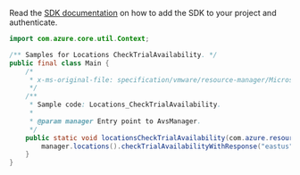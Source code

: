 Read the [SDK documentation](https://github.com/Azure/azure-sdk-for-java/blob/azure-resourcemanager-avs_1.0.0-beta.3/sdk/avs/azure-resourcemanager-avs/README.md) on how to add the SDK to your project and authenticate.

```java
import com.azure.core.util.Context;

/** Samples for Locations CheckTrialAvailability. */
public final class Main {
    /*
     * x-ms-original-file: specification/vmware/resource-manager/Microsoft.AVS/stable/2021-12-01/examples/Locations_CheckTrialAvailability.json
     */
    /**
     * Sample code: Locations_CheckTrialAvailability.
     *
     * @param manager Entry point to AvsManager.
     */
    public static void locationsCheckTrialAvailability(com.azure.resourcemanager.avs.AvsManager manager) {
        manager.locations().checkTrialAvailabilityWithResponse("eastus", Context.NONE);
    }
}
```
